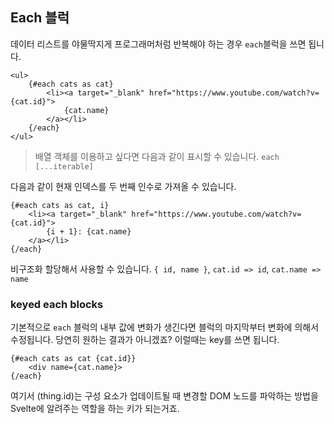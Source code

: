 ## Each 블럭

데이터 리스트를 야물딱지게 프로그래머처럼 반복해야 하는 경우 `each`블럭을 쓰면 됩니다.

```svelte
<ul>
	{#each cats as cat}
		<li><a target="_blank" href="https://www.youtube.com/watch?v={cat.id}">
			{cat.name}
		</a></li>
	{/each}
</ul>
```

> 배열 객체를 이용하고 싶다면 다음과 같이 표시할 수 있습니다.
> `each [...iterable]`

다음과 같이 현재 인덱스를 두 번째 인수로 가져올 수 있습니다.

```svelte
{#each cats as cat, i}
	<li><a target="_blank" href="https://www.youtube.com/watch?v={cat.id}">
		{i + 1}: {cat.name}
	</a></li>
{/each}
```

비구조화 할당해서 사용할 수 있습니다. `{ id, name }`, `cat.id => id`, `cat.name => name`

### keyed each blocks

기본적으로 `each` 블럭의 내부 값에 변화가 생긴다면 블럭의 마지막부터 변화에 의해서 수정됩니다. 당연히 원하는 결과가 아니겠죠? 이럴때는 key를 쓰면 됩니다.

```svelte
{#each cats as cat {cat.id}}
	<div name={cat.name}>
{/each}
```

여기서 (thing.id)는 구성 요소가 업데이트될 때 변경할 DOM 노드를 파악하는 방법을 Svelte에 알려주는 역할을 하는 키가 되는거죠.
